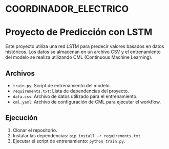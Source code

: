 # COORDINADOR_ELECTRICO 
# Proyecto de Predicción con LSTM

Este proyecto utiliza una red LSTM para predecir valores basados en datos históricos. Los datos se almacenan en un archivo CSV y el entrenamiento del modelo se realiza utilizando CML (Continuous Machine Learning).

## Archivos

- `train.py`: Script de entrenamiento del modelo.
- `requirements.txt`: Lista de dependencias del proyecto.
- `data.csv`: Archivo de datos utilizado para el entrenamiento.
- `cml.yaml`: Archivo de configuración de CML para ejecutar el workflow.

## Ejecución

1. Clonar el repositorio.
2. Instalar las dependencias: `pip install -r requirements.txt`.
3. Ejecutar el script de entrenamiento: `python train.py`.
